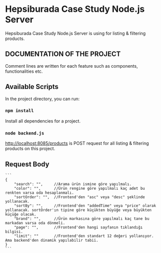 # Hepsiburada Case Study Node.js Server

Hepsiburada Case Study Node.js Server is using for listing & filtering products.

## DOCUMENTATION OF THE PROJECT

Comment lines are written for each feature such as components, functionalities etc.

## Available Scripts

In the project directory, you can run:

### `npm install`

Install all dependencies for a project.

### `node backend.js`

[http://localhost:8085/products](http://localhost:8085/products) is POST request for all listing & filtering products on this project.

## Request Body 

```` 
```
{
    "search": "",     //Arama ürün ismine göre yapılmalı.
    "color": "",      //Ürün rengine göre yapılmalı kaç adet bu renkten varsa oda hesaplanmalı.
    "sortOrder": "",  //Frontend'den "asc" veya "desc" şeklinde yollanacak.
    "sortBy": "",     //Frontend'den "addedTime" veya "price" olarak yollanacak. sortOrder'ın tipine göre küçükten büyüğe veya büyükten küçüğe olacak.
    "brand": "",      //Ürün markasına göre yapılmalı kaç tane bu markadan varsa oda dönmeli.
    "page": "",       //Frontend'den hangi sayfanın tıklandığı bilgisi.
    "limit": ""       //Frontend'den standart 12 değeri yollanıyor. Ama backend'den dinamik yapılabilir tabii.
}
```
````


